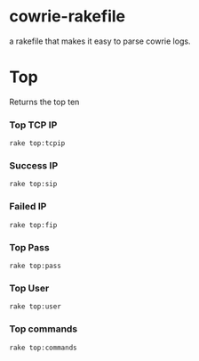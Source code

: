 # cowrie-rakefile
a rakefile that makes it easy to parse cowrie logs.


# Top
Returns the top ten
### Top TCP IP
`rake top:tcpip`

### Success IP
`rake top:sip`

### Failed IP
`rake top:fip`

### Top Pass
`rake top:pass`

### Top User
`rake top:user`

### Top commands
`rake top:commands`
